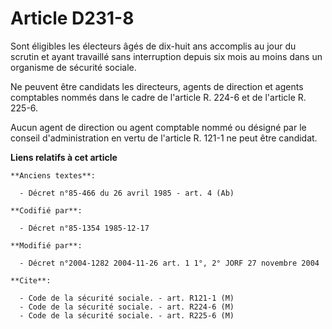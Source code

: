 # Article D231-8

Sont éligibles les électeurs âgés de dix-huit ans accomplis au jour du scrutin et ayant travaillé sans interruption depuis
six mois au moins dans un organisme de sécurité sociale. 

Ne peuvent être candidats les directeurs, agents de direction et agents comptables nommés dans le cadre de l'article R. 224-6
et de l'article R. 225-6. 

Aucun agent de direction ou agent comptable nommé ou désigné par le conseil d'administration en vertu de l'article R. 121-1
ne peut être candidat.

**Liens relatifs à cet article**

	**Anciens textes**:

	  - Décret n°85-466 du 26 avril 1985 - art. 4 (Ab)

	**Codifié par**:

	  - Décret n°85-1354 1985-12-17

	**Modifié par**:

	  - Décret n°2004-1282 2004-11-26 art. 1 1°, 2° JORF 27 novembre 2004

	**Cite**:

	  - Code de la sécurité sociale. - art. R121-1 (M)
	  - Code de la sécurité sociale. - art. R224-6 (M)
	  - Code de la sécurité sociale. - art. R225-6 (M)
